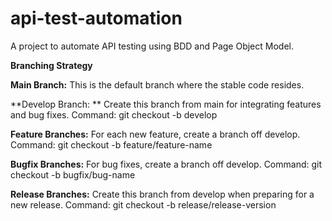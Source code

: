 # api-test-automation
A project to automate API testing using BDD and Page Object Model.

**Branching Strategy**

**Main Branch:** This is the default branch where the stable code resides.

**Develop Branch: ** Create this branch from main for integrating features and bug fixes.
Command: git checkout -b develop

**Feature Branches:** For each new feature, create a branch off develop.
Command: git checkout -b feature/feature-name

**Bugfix Branches:** For bug fixes, create a branch off develop.
Command: git checkout -b bugfix/bug-name

**Release Branches:** Create this branch from develop when preparing for a new release.
Command: git checkout -b release/release-version
